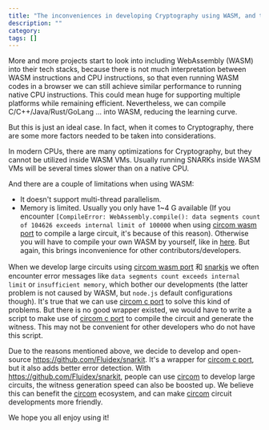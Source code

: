 ```yaml
---
title: "The inconveniences in developing Cryptography using WASM, and the motivation of snarkit"
description: ""
category:
tags: []
---
```


More and more projects start to look into including WebAssembly (WASM) into their tech stacks, because there is not much interpretation between WASM instructions and CPU instructions, so that even running WASM codes in a browser we can still achieve similar performance to running native CPU instructions. This could mean huge for supporting multiple platforms while remaining efficient. Nevertheless, we can compile C/C++/Java/Rust/GoLang ... into WASM, reducing the learning curve.

But this is just an ideal case. In fact, when it comes to Cryptography, there are some more factors needed to be taken into considerations. 

In modern CPUs, there are many optimizations for Cryptography, but they cannot be utilized inside WASM VMs. Usually running SNARKs inside WASM VMs will be several times slower than on a native CPU.

And there are a couple of limitations when using WASM:
+ It doesn't support multi-thread parallelism.
+ Memory is limited. Usually you only have 1~4 G available (If you encounter `[CompileError: WebAssembly.compile(): data segments count of 104626 exceeds internal limit of 100000` when using [circom wasm port](https://github.com/iden3/circom/tree/master/ports/wasm) to compile a large circuit, it's because of this reason). Otherwise you will have to compile your own WASM by yourself, like in [here](https://github.com/emscripten-core/emscripten/issues/8755#issuecomment-499682033). But again, this brings inconvenience for other contributors/developers.

When we develop large circuits using [circom wasm port](https://github.com/iden3/circom/tree/master/ports/wasm) 和 [snarkjs](https://github.com/iden3/snarkjs) we often encounter error messages like `data segments count exceeds internal limit` or `insufficient memory`, which bother our developments (the latter problem is not caused by WASM, but `node.js` default configurations though). It's true that we can use [circom c port](https://github.com/iden3/circom/tree/master/ports/c) to solve this kind of problems. But there is no good wrapper existed, we would have to write a script to make use of [circom c port](https://github.com/iden3/circom/tree/master/ports/c) to compile the circuit and generate the witness. This may not be convenient for other developers who do not have this script.

Due to the reasons mentioned above, we decide to develop and open-source https://github.com/Fluidex/snarkit. It's a wrapper for [circom c port](https://github.com/iden3/circom/tree/master/ports/c), but it also adds better error detection. With https://github.com/Fluidex/snarkit, people can use [circom](https://github.com/iden3/circom) to develop large circuits, the witness generation speed can also be boosted up. We believe this can benefit the [circom](https://github.com/iden3/circom) ecosystem, and can make [circom](https://github.com/iden3/circom) circuit developments more friendly.

We hope you all enjoy using it!

